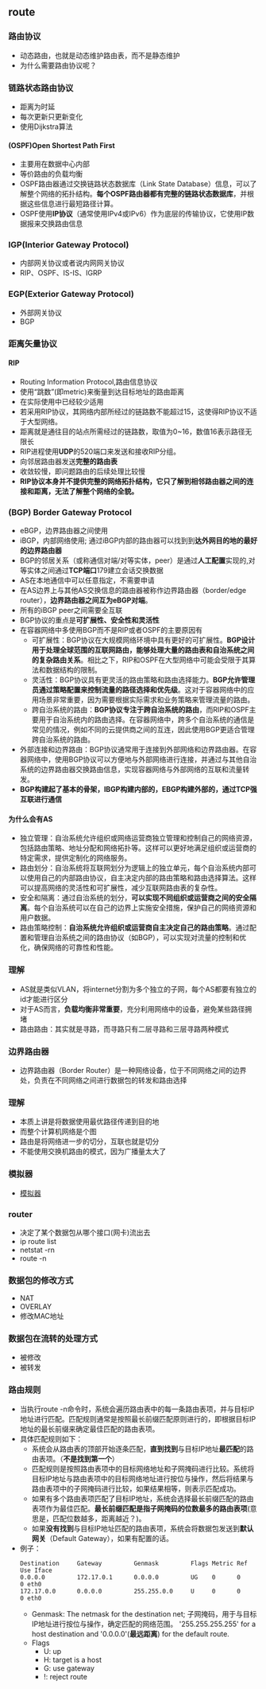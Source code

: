 ## route

### 路由协议
* 动态路由，也就是动态维护路由表，而不是静态维护
* 为什么需要路由协议呢？

### 链路状态路由协议
* 距离为时延
* 每次更新只更新变化
* 使用Dijkstra算法
#### (OSPF)Open Shortest Path First
* 主要用在数据中心内部
* 等价路由的负载均衡
* OSPF路由器通过交换链路状态数据库（Link State Database）信息，可以了解整个网络的拓扑结构。**每个OSPF路由器都有完整的链路状态数据库**，并根据这些信息进行最短路径计算。
* OSPF使用**IP协议**（通常使用IPv4或IPv6）作为底层的传输协议，它使用IP数据报来交换路由信息

### IGP(Interior Gateway Protocol) 
* 内部网关协议或者说内网网关协议
* RIP、OSPF、IS-IS、IGRP

### EGP(Exterior Gateway Protocol)
* 外部网关协议
* BGP

### 距离矢量协议
#### RIP 
* Routing Information Protocol,路由信息协议
* 使用“跳数”(即metric)来衡量到达目标地址的路由距离
* 在实际使用中已经较少适用
* 若采用RIP协议，其网络内部所经过的链路数不能超过15，这使得RIP协议不适于大型网络。
* 距离就是通往目的站点所需经过的链路数，取值为0~16，数值16表示路径无限长
* RIP进程使用**UDP**的520端口来发送和接收RIP分组。
* 向邻居路由器发送**完整的路由表**
* 收敛较慢，即问题路由的后续处理比较慢
* **RIP协议本身并不提供完整的网络拓扑结构，它只了解到相邻路由器之间的连接和距离，无法了解整个网络的全貌。**

### (BGP) Border Gateway Protocol 
* eBGP，边界路由器之间使用
* iBGP，内部网络使用; 通过iBGP内部的路由器可以找到到**达外网目的地的最好的边界路由器**
* BGP的邻居关系（或称通信对端/对等实体，peer）是通过**人工配置**实现的,对等实体之间通过**TCP端口**179建立会话交换数据
* AS在本地通信中可以任意指定，不需要申请
* 在AS边界上与其他AS交换信息的路由器被称作边界路由器（border/edge router），**边界路由器之间互为eBGP对端**。
* 所有的iBGP peer之间需要全互联
* BGP协议的重点是**可扩展性、安全性和灵活性**
* 在容器网络中多使用BGP而不是RIP或者OSPF的主要原因有
  * 可扩展性：BGP协议在大规模网络环境中具有更好的可扩展性。**BGP设计用于处理全球范围的互联网路由，能够处理大量的路由表和自治系统之间的复杂路由关系**。相比之下，RIP和OSPF在大型网络中可能会受限于其算法和数据结构的限制。
  * 灵活性：BGP协议具有更灵活的路由策略和路由选择能力。**BGP允许管理员通过策略配置来控制流量的路径选择和优先级**。这对于容器网络中的应用场景非常重要，因为需要根据实际需求和业务策略来管理流量的路由。
  * 跨自治系统的路由：**BGP协议专注于跨自治系统的路由**，而RIP和OSPF主要用于自治系统内的路由选择。在容器网络中，跨多个自治系统的通信是常见的情况，例如不同的云提供商之间的互连，因此使用BGP更适合管理跨自治系统的路由。
* 外部连接和边界路由：BGP协议通常用于连接到外部网络和边界路由器。在容器网络中，使用BGP协议可以方便地与外部网络进行连接，并通过与其他自治系统的边界路由器交换路由信息，实现容器网络与外部网络的互联和流量转发。
* **BGP构建起了基本的骨架，IBGP构建内部的，EBGP构建外部的，通过TCP强互联进行通信**
#### 为什么会有AS
* 独立管理：自治系统允许组织或网络运营商独立管理和控制自己的网络资源，包括路由策略、地址分配和网络拓扑等。这样可以更好地满足组织或运营商的特定需求，提供定制化的网络服务。
* 路由划分：自治系统将互联网划分为逻辑上的独立单元，每个自治系统内部可以使用自己的内部路由协议，自主决定内部的路由策略和路由选择算法。这样可以提高网络的灵活性和可扩展性，减少互联网路由表的复杂性。
* 安全和隔离：通过自治系统的划分，**可以实现不同组织或运营商之间的安全隔离**。每个自治系统可以在自己的边界上实施安全措施，保护自己的网络资源和用户数据。
* 路由策略控制：**自治系统允许组织或运营商自主决定自己的路由策略**。通过配置和管理自治系统之间的路由协议（如BGP），可以实现对流量的控制和优化，确保网络的可靠性和性能。


### 理解
* AS就是类似VLAN，将internet分割为多个独立的子网，每个AS都要有独立的id才能进行区分
* 对于AS而言，**负载均衡非常重要**，充分利用网络中的设备，避免某些路径拥堵
* 路由路由：其实就是寻路，而寻路只有二层寻路和三层寻路两种模式


### 边界路由器
* 边界路由器（Border Router）是一种网络设备，位于不同网络之间的边界处，负责在不同网络之间进行数据包的转发和路由选择

### 理解
* 本质上讲是将数据使用最优路径传递到目的地
* 而整个计算机网络是个图
* 路由是将网络进一步的切分，互联也就是切分
* 不能使用交换机路由的模式，因为广播量太大了


### 模拟器
* [模拟器](https://netsim.erinn.io/)

### router
* 决定了某个数据包从哪个接口(网卡)流出去
* ip route list
* netstat -rn
* route -n

### 数据包的修改方式
* NAT 
* OVERLAY
* 修改MAC地址

### 数据包在流转的处理方式
* 被修改
* 被转发

### 路由规则
* 当执行route -n命令时，系统会遍历路由表中的每一条路由表项，并与目标IP地址进行匹配。匹配规则通常是按照最长前缀匹配原则进行的，即根据目标IP地址的最长前缀来确定最佳匹配的路由表项。
* 具体匹配规则如下：
  * 系统会从路由表的顶部开始逐条匹配，**直到找到**与目标IP地址**最匹配**的路由表项。（**不是找到第一个**）
  * 匹配规则是按照路由表项中的目标网络地址和子网掩码进行比较。系统将目标IP地址与路由表项中的目标网络地址进行按位与操作，然后将结果与路由表项中的子网掩码进行比较，如果结果相等，则表示匹配成功。
  * 如果有多个路由表项匹配了目标IP地址，系统会选择最长前缀匹配的路由表项作为最佳匹配。**最长前缀匹配是指子网掩码的位数最多的路由表项**(意思是，匹配位数越多，距离越近？)。
  * 如果**没有找到**与目标IP地址匹配的路由表项，系统会将数据包发送到**默认网关**（Default Gateway），如果有配置的话。
* 例子：
  ```
  Destination     Gateway         Genmask         Flags Metric Ref    Use Iface
  0.0.0.0         172.17.0.1      0.0.0.0         UG    0      0        0 eth0
  172.17.0.0      0.0.0.0         255.255.0.0     U     0      0        0 eth0
  ```
  * Genmask: The netmask for the destination net; 子网掩码，用于与目标IP地址进行按位与操作，确定匹配的网络范围。 '255.255.255.255' for a host destination and '0.0.0.0'(**最远距离**) for the default route.
  * Flags
    * U: up
    * H: target is a host
    * G: use gateway
    * !: reject route